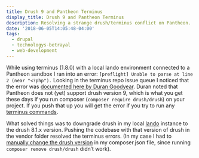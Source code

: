 ```yaml
---
title: Drush 9 and Pantheon Terminus
display_title: Drush 9 and Pantheon Terminus
description: Resolving a strange drush/terminus conflict on Pantheon.
date: '2018-06-05T14:05:48-04:00'
tags:
  - drupal
  - technologys-betrayal
  - web-development
---
```

While using terminus (1.8.0) with a local lando environment connected to a Pantheon sandbox I ran into an error: `[preflight] Unable to parse at line 2 (near "<?php").` Looking in the terminus repo issue queue I noticed that the error was [documented here by Duran Goodyear](https://github.com/pantheon-systems/terminus/issues/1849). Duran noted that Pantheon does not (yet) support drush version 9, which is what you get these days if you run composer (`composer require drush/drush`) on your project. If you push that up you will get the error if you try to run any [terminus commands](https://pantheon.io/docs/terminus/commands/).

What solved things was to downgrade drush in my local [lando](https://docs.devwithlando.io) instance to the drush 8.1.x version. Pushing the codebase with that version of drush in the vendor folder resolved the terminus errors. (In my case I had to [manually change the drush version](https://github.com/pantheon-systems/terminus/issues/1849#issuecomment-387871773) in my composer.json file, since running `composer remove drush/drush` didn’t work).
